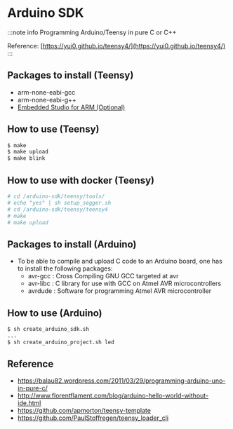 # Arduino SDK

:::note info
Programming Arduino/Teensy in pure C or C++

Reference: [https://yui0.github.io/teensy4/](https://yui0.github.io/teensy4/)
:::

## Packages to install (Teensy)

  - arm-none-eabi-gcc
  - arm-none-eabi-g++
  - [Embedded Studio for ARM (Optional)](https://www.segger.com/downloads/embedded-studio)

## How to use (Teensy)

```bash
$ make
$ make upload
$ make blink
```

## How to use with docker (Teensy)

```bash
# cd /arduino-sdk/teensy/tools/
# echo "yes" | sh setup_segger.sh
# cd /arduino-sdk/teensy/teensy4
# make
# make upload
```

## Packages to install (Arduino)

  - To be able to compile and upload C code to an Arduino board, one has to install the following packages:
    - avr-gcc : Cross Compiling GNU GCC targeted at avr
    - avr-libc : C library for use with GCC on Atmel AVR microcontrollers
    - avrdude : Software for programming Atmel AVR microcontroller


## How to use (Arduino)

```bash
$ sh create_arduino_sdk.sh
...
$ sh create_arduino_project.sh led
```


## Reference

 - https://balau82.wordpress.com/2011/03/29/programming-arduino-uno-in-pure-c/
 - http://www.florentflament.com/blog/arduino-hello-world-without-ide.html
 - https://github.com/apmorton/teensy-template
 - https://github.com/PaulStoffregen/teensy_loader_cli

